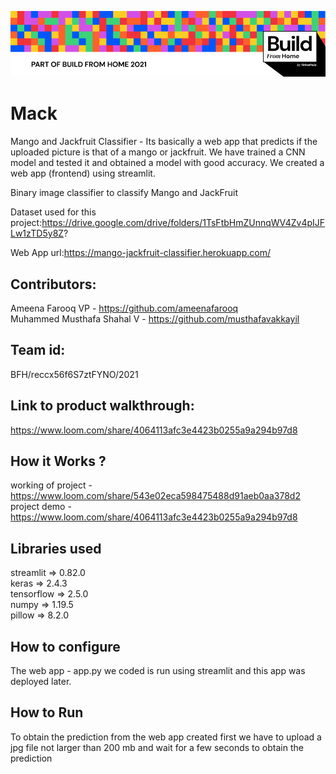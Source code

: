 ![](banner/Bfh.png)


# Mack
Mango and Jackfruit Classifier - Its basically a web app that predicts if the uploaded picture is that of a mango or jackfruit.
We have trained a CNN model and tested it and obtained a model with good accuracy. We created a web app (frontend) using streamlit.  

Binary image classifier to classify Mango and JackFruit

Dataset used for this project:https://drive.google.com/drive/folders/1TsFtbHmZUnnqWV4Zv4pIJFLw1zTD5y8Z?

Web App url:https://mango-jackfruit-classifier.herokuapp.com/


## Contributors:
Ameena Farooq VP - https://github.com/ameenafarooq   
Muhammed Musthafa Shahal V - https://github.com/musthafavakkayil

## Team id:
BFH/reccx56f6S7ztFYNO/2021

## Link to product walkthrough:
https://www.loom.com/share/4064113afc3e4423b0255a9a294b97d8

## How it Works ?
working of project - https://www.loom.com/share/543e02eca598475488d91aeb0aa378d2      
project demo - https://www.loom.com/share/4064113afc3e4423b0255a9a294b97d8

## Libraries used
streamlit => 0.82.0      
keras => 2.4.3     
tensorflow => 2.5.0    
numpy => 1.19.5     
pillow => 8.2.0      

## How to configure
The web app - app.py we coded is run using streamlit and this app was deployed later.

## How to Run
To obtain the prediction from the web app created first we have to upload a jpg file not larger than 200 mb and wait for a few seconds to obtain the prediction






